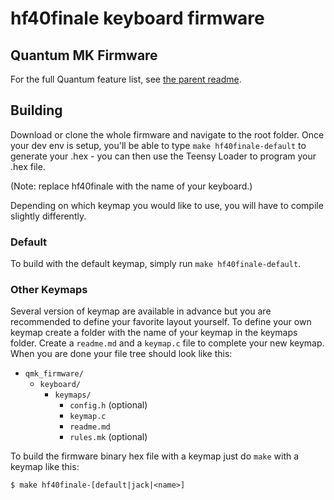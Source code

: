 hf40finale keyboard firmware
======================

## Quantum MK Firmware

For the full Quantum feature list, see [the parent readme](/).

## Building

Download or clone the whole firmware and navigate to the root folder. Once your dev env is setup, you'll be able to type `make hf40finale-default` to generate your .hex - you can then use the Teensy Loader to program your .hex file. 

(Note: replace hf40finale with the name of your keyboard.)

Depending on which keymap you would like to use, you will have to compile slightly differently.

### Default

To build with the default keymap, simply run `make hf40finale-default`.

### Other Keymaps

Several version of keymap are available in advance but you are recommended to define your favorite layout yourself. To define your own keymap create a folder with the name of your keymap in the keymaps folder. Create a `readme.md` and a `keymap.c` file to complete your new keymap. When you are done your file tree should look like this:

* `qmk_firmware/`
  * `keyboard/`
    * `keymaps/`
      * `config.h` (optional)
      * `keymap.c`
      * `readme.md`
      * `rules.mk` (optional)

To build the firmware binary hex file with a keymap just do `make` with a keymap like this:

```
$ make hf40finale-[default|jack|<name>]
```
